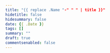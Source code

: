 ```yaml
---
title: "{{ replace .Name "-" " " | title }}"
hidetitle: false
hidesummary: false
date: {{ .Date }}
tags: []
summary: ""
draft: true
commentsenabled: false
---
```


